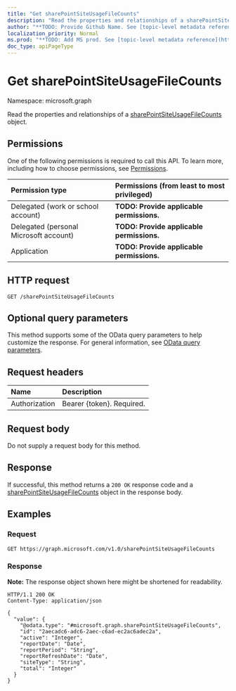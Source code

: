 ```yaml
---
title: "Get sharePointSiteUsageFileCounts"
description: "Read the properties and relationships of a sharePointSiteUsageFileCounts object."
author: "**TODO: Provide Github Name. See [topic-level metadata reference](https://msgo.azurewebsites.net/add/document/guidelines/metadata.html#topic-level-metadata)**"
localization_priority: Normal
ms.prod: "**TODO: Add MS prod. See [topic-level metadata reference](https://msgo.azurewebsites.net/add/document/guidelines/metadata.html#topic-level-metadata)**"
doc_type: apiPageType
---
```


# Get sharePointSiteUsageFileCounts
Namespace: microsoft.graph



Read the properties and relationships of a [sharePointSiteUsageFileCounts](../resources/sharepointsiteusagefilecounts.md) object.

## Permissions
One of the following permissions is required to call this API. To learn more, including how to choose permissions, see [Permissions](/graph/permissions-reference).

|Permission type|Permissions (from least to most privileged)|
|:---|:---|
|Delegated (work or school account)|**TODO: Provide applicable permissions.**|
|Delegated (personal Microsoft account)|**TODO: Provide applicable permissions.**|
|Application|**TODO: Provide applicable permissions.**|

## HTTP request

<!-- {
  "blockType": "ignored"
}
-->
``` http
GET /sharePointSiteUsageFileCounts
```

## Optional query parameters
This method supports some of the OData query parameters to help customize the response. For general information, see [OData query parameters](/graph/query-parameters).

## Request headers
|Name|Description|
|:---|:---|
|Authorization|Bearer {token}. Required.|

## Request body
Do not supply a request body for this method.

## Response

If successful, this method returns a `200 OK` response code and a [sharePointSiteUsageFileCounts](../resources/sharepointsiteusagefilecounts.md) object in the response body.

## Examples

### Request
<!-- {
  "blockType": "request",
  "name": "get_sharepointsiteusagefilecounts"
}
-->
``` http
GET https://graph.microsoft.com/v1.0/sharePointSiteUsageFileCounts
```


### Response
**Note:** The response object shown here might be shortened for readability.
<!-- {
  "blockType": "response",
  "truncated": true,
  "@odata.type": "microsoft.graph.sharePointSiteUsageFileCounts"
}
-->
``` http
HTTP/1.1 200 OK
Content-Type: application/json

{
  "value": {
    "@odata.type": "#microsoft.graph.sharePointSiteUsageFileCounts",
    "id": "2aecadc6-adc6-2aec-c6ad-ec2ac6adec2a",
    "active": "Integer",
    "reportDate": "Date",
    "reportPeriod": "String",
    "reportRefreshDate": "Date",
    "siteType": "String",
    "total": "Integer"
  }
}
```

